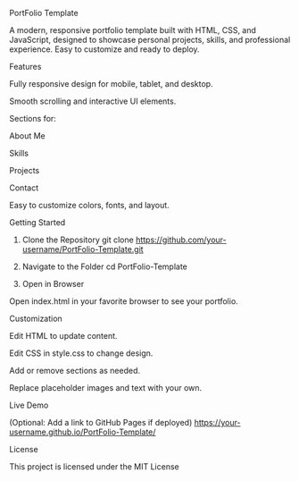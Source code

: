 PortFolio Template

A modern, responsive portfolio template built with HTML, CSS, and JavaScript, designed to showcase personal projects, skills, and professional experience. Easy to customize and ready to deploy.

Features

Fully responsive design for mobile, tablet, and desktop.

Smooth scrolling and interactive UI elements.

Sections for:

About Me

Skills

Projects

Contact

Easy to customize colors, fonts, and layout.

Getting Started
1. Clone the Repository
git clone https://github.com/your-username/PortFolio-Template.git

2. Navigate to the Folder
cd PortFolio-Template

3. Open in Browser

Open index.html in your favorite browser to see your portfolio.

Customization

Edit HTML to update content.

Edit CSS in style.css to change design.

Add or remove sections as needed.

Replace placeholder images and text with your own.

Live Demo

(Optional: Add a link to GitHub Pages if deployed)
https://your-username.github.io/PortFolio-Template/

License

This project is licensed under the MIT License
